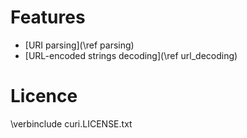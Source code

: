 # Features #

* [URI parsing](\ref parsing)
* [URL-encoded strings decoding](\ref url_decoding)

# Licence #

\verbinclude curi.LICENSE.txt
